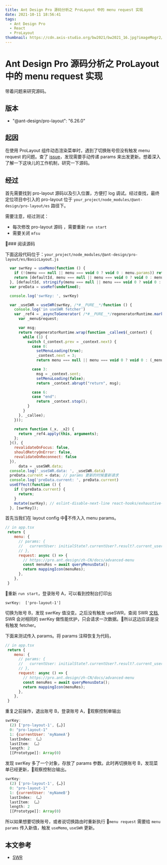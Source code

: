 ```yaml
---
title: Ant Design Pro 源码分析之 ProLayout 中的 menu request 实现
date: 2021-10-11 18:56:41
tags:
  - Ant Design Pro
  - React
  - ProLayout
thumbnail: https://cdn.axis-studio.org/bw2021/bw2021_16.jpg?imageMogr2/quality/50
---
```



# Ant Design Pro 源码分析之 ProLayout 中的 menu request 实现

带着问题来研究源码。


## 版本

- "@ant-design/pro-layout": "6.26.0"

## 起因

在使用 ProLayout 组件动态渲染菜单时，遇到了切换账号但没有触发 menu request 的问题。查了 [issue](https://github.com/ant-design/ant-design-pro/issues/8932)，发现需要手动传递 params 来出发更新。想着深入了解一下这块儿的工作机制，研究一下源码。

## 经过

首先需要找到 pro-layout 源码以及引入位置，方便打 log 调试。经过查找，最终定位项目中引入的 pro-layout 位于 `your_project/node_modules/@ant-design/pro-layout/es` 路径下。

需要注意，经过测试：
  - 每次修改 pro-layout 源码 ，需要重新 `run start`
  - 需要关闭 `mfsu`

### 阅读源码

下面这段代码位于：`your_project/node_modules/@ant-design/pro-layout/es/BasicLayout.js`

```javascript
  var swrKey = useMemo(function () {
    if (!(menu === null || menu === void 0 ? void 0 : menu.params)) return [defaultId];
    return [defaultId, menu === null || menu === void 0 ? void 0 : menu.params];
  }, [defaultId, stringify(menu === null || menu === void 0 ? void 0 : menu.params)]);
  var preData = useRef(undefined);

  console.log('swrKey: ', swrKey)

  var _useSWR = useSWR(swrKey, /*#__PURE__*/function () {
    console.log('in useSWR fetcher')
    var _ref4 = _asyncToGenerator( /*#__PURE__*/regeneratorRuntime.mark(function _callee(_, params) {
      var _menu$request;

      var msg;
      return regeneratorRuntime.wrap(function _callee$(_context) {
        while (1) {
          switch (_context.prev = _context.next) {
            case 0:
              setMenuLoading(true);
              _context.next = 3;
              return menu === null || menu === void 0 ? void 0 : (_menu$request = menu.request) === null || _menu$request === void 0 ? void 0 : _menu$request.call(menu, params || {}, (route === null || route === void 0 ? void 0 : route.routes) || []);

            case 3:
              msg = _context.sent;
              setMenuLoading(false);
              return _context.abrupt("return", msg);

            case 6:
            case "end":
              return _context.stop();
          }
        }
      }, _callee);
    }));

    return function (_x, _x2) {
      return _ref4.apply(this, arguments);
    };
  }(), {
    revalidateOnFocus: false,
    shouldRetryOnError: false,
    revalidateOnReconnect: false
  }),
      data = _useSWR.data;
  console.log('_useSWR.data: ', _useSWR.data)
  preData.current = data; // params 更新的时候重新请求
  console.log('preData.current: ', preData.current)
  useEffect(function () {
    if (!preData.current) {
      return;
    }
    mutate(swrKey); // eslint-disable-next-line react-hooks/exhaustive-deps
  }, [swrKey]);
```

首先当我们在 layout config 中不传入入 menu params。

```javascript
// in app.tsx
 return {
    menu: {
      // params: {
      //   currentUser: initialState?.currentUser?.result?.current_user,
      // },
      request: async () => {
        // https://pro.ant.design/zh-CN/docs/advanced-menu
        const menuRes = await queryMenusData();
        return mappingIcon(menuRes);
      },
    },
 }
```

重新 `run start`，登录账号 A，可以看到控制台打印出

```
swrKey:  ['pro-layout-1']
```

切换为账号 B，发现 swrKey 值没变。之后没有触发 useSWR，查阅 SWR [文档](https://swr.bootcss.com/docs/advanced/performance), SWR 会对相同的 swrKey 做性能优护，只会请求一次数据。所以这边应该是没有触发 fetcher。

下面来测试传入 params。将 params 注释恢复为代码，

```javascript
// in app.tsx
 return {
    menu: {
      // params: {
      //   currentUser: initialState?.currentUser?.result?.current_user,
      // },
      request: async () => {
        // https://pro.ant.design/zh-CN/docs/advanced-menu
        const menuRes = await queryMenusData();
        return mappingIcon(menuRes);
      },
    },
 }
```

重复之前操作，退出账号 B，登录账号 A，观察控制单输出

```javascript
swrKey:  
  (2) ['pro-layout-1', {…}]
  0: "pro-layout-1"
  1: {currentUser: 'myNameA'}
  lastIndex: （…）
  lastItem: （…）
  length: 2
  [[Prototype]]: Array(0)
```

发现 swrKey 多了一个对象，存放了 params 参数。此时再切换账号 B，发现菜单已经更新，观察控制台输出。

```javascript
swrKey:  
  (2) ['pro-layout-1', {…}]
  0: "pro-layout-1"
  1: {currentUser: 'myNameB'}
  lastIndex: （…）
  lastItem: （…）
  length: 2
  [[Prototype]]: Array(0)
```

所以如果想要切换账号，或者说切换路由时重新执行 `menu request` 需要给 `menu params` 传入新值，触发 `useMemo`, `useSWR` 更新。

## 本文参考

- [SWR](https://swr.bootcss.com/docs/advanced/performance)